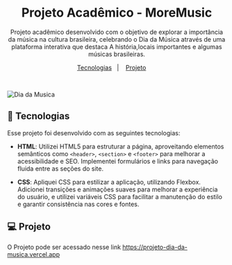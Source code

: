 <h1 align="center">Projeto Acadêmico - MoreMusic</h1>

<p align="center">
Projeto acadêmico desenvolvido com o objetivo de explorar a importância da música na cultura brasileira, celebrando o Dia da Música através de uma plataforma interativa que destaca A história,locais importantes e algumas músicas brasileiras.
</p>

<p align="center">
  <a href="#-tecnologias">Tecnologias</a>&nbsp;&nbsp;&nbsp;|&nbsp;&nbsp;&nbsp;
  <a href="#-projeto">Projeto</a>&nbsp;&nbsp;&nbsp;&nbsp;&nbsp;&nbsp;
</p>

<br>

![Dia da Musica](https://github.com/user-attachments/assets/af2e3b82-5df4-45d2-b957-2da36c93de09)

## 🚀 Tecnologias

Esse projeto foi desenvolvido com as seguintes tecnologias:

- **HTML**: Utilizei HTML5 para estruturar a página, aproveitando elementos semânticos como `<header>`, `<section>` e `<footer>` para melhorar a acessibilidade e SEO. Implementei formulários e links para navegação fluida entre as seções do site.

- **CSS**: Apliquei CSS para estilizar a aplicação, utilizando Flexbox. Adicionei transições e animações suaves para melhorar a experiência do usuário, e utilizei variáveis CSS para facilitar a manutenção do estilo e garantir consistência nas cores e fontes.
  
## 💻 Projeto

O Projeto pode ser acessado nesse link https://projeto-dia-da-musica.vercel.app
